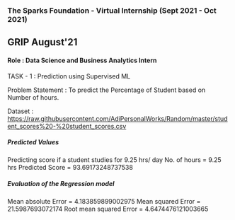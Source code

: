 ### The Sparks Foundation - Virtual Internship (Sept 2021 - Oct 2021)

## GRIP August'21
#### Role : Data Science and Business Analytics Intern

TASK - 1 : Prediction using Supervised ML

Problem Statement : To predict the Percentage of Student based on Number of hours.    

Dataset : https://raw.githubusercontent.com/AdiPersonalWorks/Random/master/student_scores%20-%20student_scores.csv

##### Predicted Values 
Predicting score if a student studies for 9.25 hrs/ day
No. of hours = 9.25 hrs
Predicted Score = 93.69173248737538

##### Evaluation of the Regression model
Mean absolute Error = 4.183859899002975
Mean squared Error = 21.5987693072174
Root mean squared Error = 4.6474476121003665
